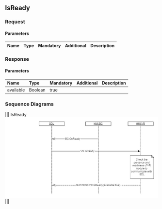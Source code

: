 ## IsReady


### Request

#### Parameters

|Name|Type|Mandatory|Additional|Description|
|:---|:---|:--------|:---------|:----------|

### Response

#### Parameters

|Name|Type|Mandatory|Additional|Description|
|:---|:---|:--------|:---------|:----------|
|available|Boolean|true|||

### Sequence Diagrams
|||
IsReady
![IsReady](./assets/IsReady.png)
|||
